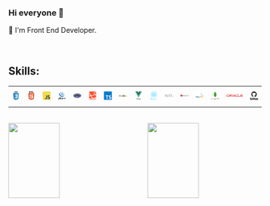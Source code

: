 ### Hi everyone 👋

🤔 I'm Front End Developer.<br/>

<br />

## Skills:

<table>
  <tr>
      <td><img src="https://raw.githubusercontent.com/devicons/devicon/master/icons/css3/css3-original-wordmark.svg" alt="css3" width="100" /></td>
      <td><img src="https://raw.githubusercontent.com/devicons/devicon/master/icons/html5/html5-original-wordmark.svg" alt="html5" width="100" /></td>
      <td><img src="https://raw.githubusercontent.com/devicons/devicon/master/icons/javascript/javascript-original.svg" alt="javascript" width="100" /></td>
      <td><img src="https://raw.githubusercontent.com/devicons/devicon/master/icons/jquery/jquery-original-wordmark.svg" alt="jquery" width="100" /></td>
      <td><img src="https://raw.githubusercontent.com/devicons/devicon/master/icons/php/php-original.svg" alt="php" width="100" /></td>
      <td><img src="https://raw.githubusercontent.com/devicons/devicon/master/icons/laravel/laravel-plain-wordmark.svg" alt="laravel" width="100" /></td>
      <td><img src="https://raw.githubusercontent.com/devicons/devicon/master/icons/typescript/typescript-original.svg" alt="typescript" width="100" /></td>
      <td><img src="https://raw.githubusercontent.com/devicons/devicon/master/icons/nodejs/nodejs-original-wordmark.svg" alt="nodejs" width="100" /></td>
      <td><img src="https://raw.githubusercontent.com/devicons/devicon/master/icons/vuejs/vuejs-original-wordmark.svg" alt="vuejs" width="100" /></td>
      <td><img src="https://raw.githubusercontent.com/devicons/devicon/master/icons/react/react-original-wordmark.svg" alt="react" width="100" /></td>
      <td><img src="https://raw.githubusercontent.com/devicons/devicon/master/icons/nextjs/nextjs-original-wordmark.svg" alt="nextjs" width="100" /></td>
      <td><img src="https://raw.githubusercontent.com/devicons/devicon/master/icons/angularjs/angularjs-original-wordmark.svg" alt="angularjs" width="100" /></td>
      <td><img src="https://raw.githubusercontent.com/devicons/devicon/master/icons/mysql/mysql-original-wordmark.svg" alt="mysql" width="100" /></td>
      <td><img src="https://raw.githubusercontent.com/devicons/devicon/master/icons/mongodb/mongodb-original-wordmark.svg" alt="mongodb" width="100" /></td>
      <td><img src="https://raw.githubusercontent.com/devicons/devicon/master/icons/oracle/oracle-original.svg" alt="oracle" width="200"></td>
      <td><img src="https://raw.githubusercontent.com/devicons/devicon/master/icons/github/github-original-wordmark.svg" alt="github" width="100" /></td>
  </tr>  
</table>

<br />

<div>
<img align="left" width="45%" height="150px" src="https://github-readme-stats.vercel.app/api?username=snowbeauty0411&show_icons=true&theme=radical&count_private=true">
<img align="right" width="45%" height="150px" src="https://github-readme-stats.vercel.app/api/top-langs/?username=snowbeauty0411&layout=compact&theme=radical&count_private=true&langs_count=8&exclude_repo=ntt-docomohikari">
</div>

